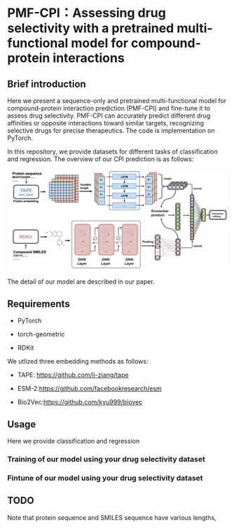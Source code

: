 

# PMF-CPI：Assessing drug selectivity with a pretrained multi-functional model for compound-protein interactions

## Brief introduction

Here we present a sequence-only and pretrained multi-functional model for compound-protein interaction prediction (PMF-CPI) and fine-tune it to assess drug selectivity.  PMF-CPI can accurately predict different drug affinities or opposite interactions toward similar targets, recognizing selective drugs for precise therapeutics.  The code is implementation on PyTorch. 

In this repository, we provide datasets for different tasks of classification and regression. The overview of our CPI prediction  is as follows:

![framework](img/framework.png)

The detail of our model are described in our paper.



## Requirements

* PyTorch

* torch-geometric

* RDKit

We utlized three embedding methods as follows:

* TAPE: https://github.com/li-ziang/tape

* ESM-2:https://github.com/facebookresearch/esm

* Bio2Vec:https://github.com/kyu999/biovec

## Usage

Here we provide classification and regression 

### Training of our model using your drug selectivity dataset

### Fintune of our model using your drug selectivity dataset





## TODO

Note that protein sequence and SMILES sequence have various lengths, 







